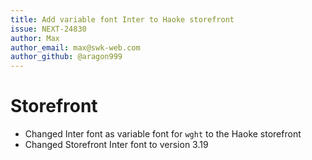 ```yaml
---
title: Add variable font Inter to Haoke storefront
issue: NEXT-24830
author: Max
author_email: max@swk-web.com
author_github: @aragon999
---
```

# Storefront
* Changed Inter font as variable font for `wght` to the Haoke storefront
* Changed Storefront Inter font to version 3.19
